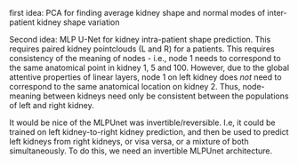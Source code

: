 first idea: PCA for finding average kidney shape and normal modes of inter-patient kidney shape variation

Second idea: MLP U-Net for kidney intra-patient shape prediction. This requires paired kidney pointclouds (L and R) for a patients. This requires consistency of the meaning of nodes - i.e., node 1 needs to correspond to the same anatomical point in kidney 1, 5 and 100. However, due to the global attentive properties of linear layers, node 1 on left kidney does *not* need to correspond to the same anatomical location on kidney 2. Thus, node-meaning between kidneys need only be consistent between the populations of left and right kidney.

It would be nice of the MLPUnet was invertible/reversible. I.e, it could be trained on left kidney-to-right kidney prediction, and then be used to predict left kidneys from right kidneys, or visa versa, or a mixture of both simultaneously. To do this, we need an invertible MLPUnet architecture.
